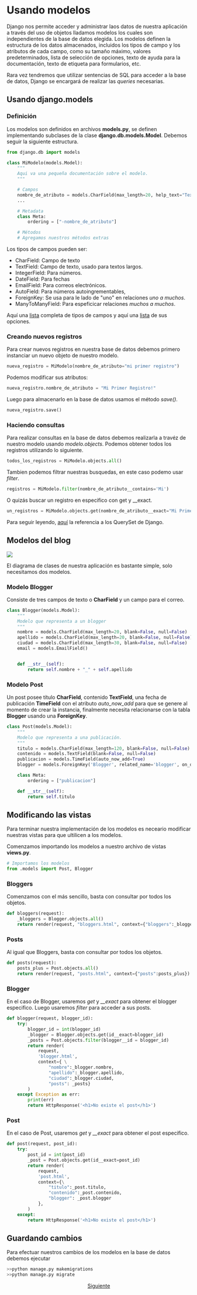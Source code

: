 # Usando modelos

Django nos permite acceder y administrar laos datos de nuestra aplicación a través del uso de objetos lladamos modelos los cuales son independientes de la base de datos elegida. Los modelos definen la estructura de los datos almacenados, incluidos los tipos de campo y los atributos de cada campo, como su tamaño máximo, valores predeterminados, lista de selección de opciones, texto de ayuda para la documentación, texto de etiqueta para formularios, etc.

Rara vez tendremos que utilizar sentencias de SQL para acceder a la base de datos, Django se encargará de realizar las _queries_ necesarias.

## Usando django.models

### Definición

Los modelos son definidos en archivos __models.py__, se definen implementando subclases de la clase __django.db.models.Model__. Debemos seguir la siguiente estructura.

```python
from django.db import models

class MiModelo(models.Model):
    """
    Aqui va una pequeña documentación sobre el modelo.
    """

    # Campos
    nombre_de_atributo = models.CharField(max_length=20, help_text="Texto de ayuda")
    ...

    # Metadata
    class Meta: 
        ordering = ["-nombre_de_atributo"]

    # Métodos
    # Agregamos nuestros métodos extras
```

Los tipos de campos pueden ser:

*   CharField: Campo de texto
*   TextField: Campo de texto, usado para textos largos.
*   IntegerField: Para números.
*   DateField:  Para fechas
*   EmailField: Para correos electrónicos.
*   AutoField:  Para números autoingrementables,
*   ForeignKey: Se usa para le lado de "uno" en relaciones _uno a muchos_.
*   ManyToManyField: Para espeficicar relaciones _muchos a muchos_. 

Aquí una [lista](https://docs.djangoproject.com/en/1.10/ref/models/fields/#field-types) completa de tipos de campos y aquí una [lista](https://docs.djangoproject.com/en/1.10/ref/models/fields/#field-options) de sus opciones.

### Creando nuevos registros

Para crear nuevos registros en nuestra base de datos debemos primero instanciar un nuevo objeto de nuestro modelo.

```python
nueva_registro = MiModelo(nombre_de_atributo="mi primer registro")
```

Podemos modificar sus atributos:

```python
nueva_registro.nombre_de_atributo = "Mi Primer Registro!"
```

Luego para almacenarlo en la base de datos usamos el método _save()_.

```python
nueva_registro.save()
```

### Haciendo consultas

Para realizar consultas en la base de datos debemos realizarla a travéz de nuestro modelo usando _modelo.objects_. Podemos obtener todos los registros utilizando lo siguiente.

```python
todos_los_registros = MiModelo.objects.all()
```

Tambien podemos filtrar nuestras busquedas, en este caso podemo usar _filter_.

```python
registros = MiModelo.filter(nombre_de_atributo__contains='Mi')
```

O quizás buscar un registro en especifico con get y __exact.

```python
un_registros = MiModelo.objects.get(nombre_de_atributo__exact="Mi Primer Registro!")
```

Para seguir leyendo, [aquí](https://docs.djangoproject.com/en/1.10/ref/models/querysets/) la referencia a los QuerySet de Django.


## Modelos del blog

<img src="https://raw.githubusercontent.com/sborquez/TallerDesarrolloWeb/master/sesion2/ClassDiagram.png">

El diagrama de clases de nuestra aplicación es bastante simple, solo necesitamos dos modelos.

### Modelo Blogger

Consiste de tres campos de texto o __CharField__ y un campo para el correo.

```python
class Blogger(models.Model):
    """
    Modelo que representa a un blogger
    """
    nombre = models.CharField(max_length=20, blank=False, null=False)
    apellido = models.CharField(max_length=20, blank=False, null=False)
    ciudad = models.CharField(max_length=30, blank=False, null=False)
    email = models.EmailField()


    def __str__(self):
        return self.nombre + "_" + self.apellido 

```

### Modelo Post

Un post posee título __CharField__, contenido __TextField__, una fecha de publicación __TimeField__ con el atributo _auto_now_add_ para que se genere al momento de crear la instancia, finalmente necesita relacionarse con la tabla __Blogger__ usando una __ForeignKey__.

```python
class Post(models.Model):
    """
    Modelo que representa a una publicación.
    """
    titulo = models.CharField(max_length=120, blank=False, null=False)
    contenido = models.TextField(blank=False, null=False)
    publicacion = models.TimeField(auto_now_add=True)   
    blogger = models.ForeignKey('Blogger', related_name='blogger', on_delete=models.CASCADE, null=False)

    class Meta:
        ordering = ["publicacion"]

    def __str__(self):
        return self.titulo
```

## Modificando las vistas

Para terminar nuestra implementación de los modelos es neceario modificar nuestras vistas para que ultilicen a los modelos.

Comenzamos importando los modelos a nuestro archivo de vistas __views.py__.

```python
# Importamos los modelos
from .models import Post, Blogger
```

### Bloggers

Comenzamos con el más sencillo, basta con consultar por todos los objetos.

```python
def bloggers(request):
    _bloggers = Blogger.objects.all()
    return render(request, "bloggers.html", context={"bloggers":_bloggers})
```

### Posts

Al igual que Bloggers, basta con consultar por todos los objetos.

```python
def posts(request):
    posts_plus = Post.objects.all()
    return render(request, "posts.html", context={"posts":posts_plus})

```

### Blogger

En el caso de Blogger, usaremos _get_ y *__exact* para obtener el blogger especifico. Luego usaremos _filter_ para acceder a sus posts.

```python
def blogger(request, blogger_id):
    try:
        blogger_id = int(blogger_id)
        _blogger = Blogger.objects.get(id__exact=blogger_id)
        _posts = Post.objects.filter(blogger__id = blogger_id)
        return render(
            request,
            'blogger.html',
            context={ \
                "nombre":_blogger.nombre,
                "apellido":_blogger.apellido,
                "ciudad":_blogger.ciudad,
                "posts": _posts}
        )
    except Exception as err:
        print(err)
        return HttpResponse('<h1>No existe el post</h1>')
```

### Post

En el caso de Post, usaremos _get_ y *__exact* para obtener el post especifico.

```python
def post(request, post_id):
    try:
        post_id = int(post_id)
        _post = Post.objects.get(id__exact=post_id)
        return render(
            request,
            'post.html',
            context={\
                "titulo":_post.titulo,
                "contenido":_post.contenido,
                "blogger": _post.blogger
            },
        )
    except:
        return HttpResponse('<h1>No existe el post</h1>')
```

## Guardando cambios

Para efectuar nuestros cambios de los modelos en la base de datos debemos ejecutar

```bash
>>python manage.py makemigrations
>>python manage.py migrate
```

<center><a href="https://github.com/sborquez/TallerDesarrolloWeb/blob/master/sesion2/La%20p%C3%A1gina%20de%20administrador.md">Siguiente</a></center>